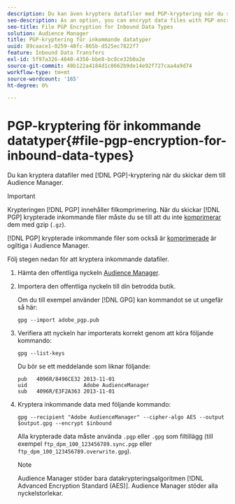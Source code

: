 ```yaml
---
description: Du kan även kryptera datafiler med PGP-kryptering när du skickar dem till Audience Manager.
seo-description: As an option, you can encrypt data files with PGP encryption when sending them to Audience Manager.
seo-title: File PGP Encryption for Inbound Data Types
solution: Audience Manager
title: PGP-kryptering för inkommande datatyper
uuid: 89caace1-0259-48fc-865b-d525ec7822f7
feature: Inbound Data Transfers
exl-id: 5f97a326-4840-4350-bbe8-bc8ce32b0a2e
source-git-commit: 48b122a4184d1c0662b9de14e92f727caa4a9d74
workflow-type: tm+mt
source-wordcount: '165'
ht-degree: 0%

---
```


# PGP-kryptering för inkommande datatyper{#file-pgp-encryption-for-inbound-data-types}

Du kan kryptera datafiler med [!DNL PGP]-kryptering när du skickar dem till Audience Manager.

<!-- c_encryption.xml -->

>[!IMPORTANT]
>
>Krypteringen [!DNL PGP] innehåller filkomprimering. När du skickar [!DNL PGP] krypterade inkommande filer måste du se till att du inte [komprimerar](../../../integration/sending-audience-data/batch-data-transfer-explained/inbound-file-compression.md) dem med gzip (`.gz`).
>
>[!DNL PGP] krypterade inkommande filer som också är [komprimerade](../../../integration/sending-audience-data/batch-data-transfer-explained/inbound-file-compression.md) är ogiltiga i Audience Manager.

Följ stegen nedan för att kryptera inkommande datafiler.

1. Hämta den offentliga nyckeln [Audience Manager](./assets/adobe_pgp.pub).
2. Importera den offentliga nyckeln till din betrodda butik.

   Om du till exempel använder [!DNL GPG] kan kommandot se ut ungefär så här:

   `gpg --import adobe_pgp.pub`

3. Verifiera att nyckeln har importerats korrekt genom att köra följande kommando:

   `gpg --list-keys`

   Du bör se ett meddelande som liknar följande:

   ```
   pub   4096R/8496CE32 2013-11-01
   uid                  Adobe AudienceManager
   sub   4096R/E3F2A363 2013-11-01
   ```

4. Kryptera inkommande data med följande kommando:

   `gpg --recipient "Adobe AudienceManager" --cipher-algo AES --output $output.gpg --encrypt $inbound`

   Alla krypterade data måste använda `.pgp` eller `.gpg` som filtillägg (till exempel `ftp_dpm_100_123456789.sync.pgp` eller `ftp_dpm_100_123456789.overwrite.gpg`).

   >[!NOTE]
   >
   >Audience Manager stöder bara datakrypteringsalgoritmen [!DNL Advanced Encryption Standard (AES)]. Audience Manager stöder alla nyckelstorlekar.
